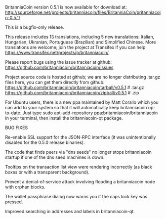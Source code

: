 BritanniaCoin version 0.5.1 is now available for download at:
http://sourceforge.net/projects/britanniacoin/files/BritanniaCoin/britanniacoin-0.5.1/

This is a bugfix-only release.

This release includes 13 translations, including 5 new translations:
Italian, Hungarian, Ukranian, Portuguese (Brazilian) and Simplified Chinese.
More translations are welcome; join the project at Transifex if you can help:
https://www.transifex.net/projects/p/britanniacoin/

Please report bugs using the issue tracker at github:
https://github.com/britanniacoin/britanniacoin/issues

Project source code is hosted at github; we are no longer
distributing .tar.gz files here, you can get them
directly from github:
https://github.com/britanniacoin/britanniacoin/tarball/v0.5.1  # .tar.gz
https://github.com/britanniacoin/britanniacoin/zipball/v0.5.1  # .zip

For Ubuntu users, there is a new ppa maintained by Matt Corallo which
you can add to your system so that it will automatically keep
britanniacoin up-to-date.  Just type
sudo apt-add-repository ppa:britanniacoin/britanniacoin
in your terminal, then install the britanniacoin-qt package.


BUG FIXES

Re-enable SSL support for the JSON-RPC interface (it was unintentionally
disabled for the 0.5.0 release binaries).

The code that finds peers via "dns seeds" no longer stops britanniacoin startup
if one of the dns seed machines is down.

Tooltips on the transaction list view were rendering incorrectly (as black boxes
or with a transparent background).

Prevent a denial-of-service attack involving flooding a britanniacoin node with
orphan blocks.

The wallet passphrase dialog now warns you if the caps lock key was pressed.

Improved searching in addresses and labels in britanniacoin-qt.
